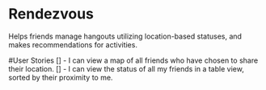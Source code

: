 # Rendezvous
Helps friends manage hangouts utilizing location-based statuses, and makes recommendations for activities.

#User Stories
[] - I can view a map of all friends who have chosen to share their location.
[] - I can view the status of all my friends in a table view, sorted by their proximity to me.
